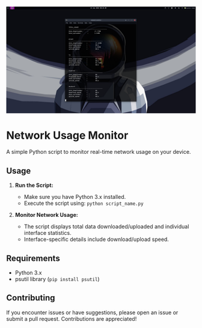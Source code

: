 ![Demo Image](images/network_monitor_screenshoot.png)

# Network Usage Monitor

A simple Python script to monitor real-time network usage on your device.

## Usage

1. **Run the Script:**
   - Make sure you have Python 3.x installed.
   - Execute the script using: `python script_name.py`

2. **Monitor Network Usage:**
   - The script displays total data downloaded/uploaded and individual interface statistics.
   - Interface-specific details include download/upload speed.

## Requirements

- Python 3.x
- psutil library (`pip install psutil`)

## Contributing

If you encounter issues or have suggestions, please open an issue or submit a pull request. Contributions are appreciated!
